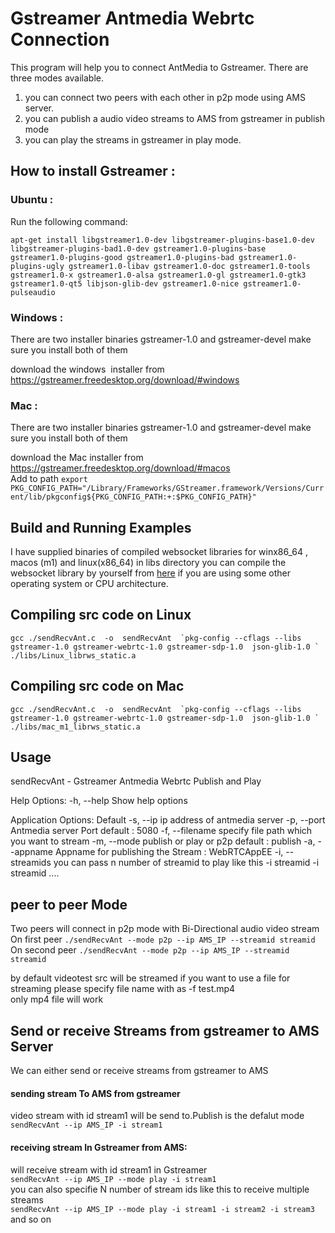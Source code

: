 # Gstreamer Antmedia Webrtc Connection
This program will help you to connect AntMedia to Gstreamer.
There are three modes available.
1. you can connect two peers with each other in p2p mode using AMS server.
2. you can publish a audio video streams to AMS from gstreamer in publish mode
3. you can play the streams in gstreamer in play mode.

## How to install Gstreamer :
### Ubuntu : 

Run the following command:
``` 
apt-get install libgstreamer1.0-dev libgstreamer-plugins-base1.0-dev libgstreamer-plugins-bad1.0-dev gstreamer1.0-plugins-base gstreamer1.0-plugins-good gstreamer1.0-plugins-bad gstreamer1.0-plugins-ugly gstreamer1.0-libav gstreamer1.0-doc gstreamer1.0-tools gstreamer1.0-x gstreamer1.0-alsa gstreamer1.0-gl gstreamer1.0-gtk3 gstreamer1.0-qt5 libjson-glib-dev gstreamer1.0-nice gstreamer1.0-pulseaudio 
```

### Windows :

There are two installer binaries gstreamer-1.0 and gstreamer-devel make sure you install both of them <br>

download the windows  installer from https://gstreamer.freedesktop.org/download/#windows

### Mac :

There are two installer binaries gstreamer-1.0 and gstreamer-devel make sure you install both of them <br>

download the Mac installer from https://gstreamer.freedesktop.org/download/#macos <br>
Add to path ``` export  PKG_CONFIG_PATH="/Library/Frameworks/GStreamer.framework/Versions/Current/lib/pkgconfig${PKG_CONFIG_PATH:+:$PKG_CONFIG_PATH}" ```


## Build and Running Examples

I have supplied binaries of compiled websocket libraries for winx86_64 , macos (m1) and linux(x86_64) in libs directory you can compile the websocket library by yourself from [here](https://github.com/OlehKulykov/librws) if you are using some other operating system or CPU architecture.

## Compiling src code on Linux
``` gcc ./sendRecvAnt.c  -o  sendRecvAnt  `pkg-config --cflags --libs gstreamer-1.0 gstreamer-webrtc-1.0 gstreamer-sdp-1.0  json-glib-1.0 ` ./libs/Linux_librws_static.a ```
## Compiling src code on Mac
``` gcc ./sendRecvAnt.c  -o  sendRecvAnt  `pkg-config --cflags --libs gstreamer-1.0 gstreamer-webrtc-1.0 gstreamer-sdp-1.0  json-glib-1.0 ` ./libs/mac_m1_librws_static.a ```

## Usage 

  sendRecvAnt - Gstreamer Antmedia Webrtc Publish and Play

Help Options:
  -h, --help          Show help options

Application Options:                                   Default
  -s, --ip            ip address of antmedia server 
  -p, --port          Antmedia server Port default : 5080
  -f, --filename      specify file path which you want to stream
  -m, --mode          publish or  play or p2p default : publish
  -a, --appname       Appname for publishing the Stream : WebRTCAppEE
  -i, --streamids     you can pass n number of streamid to play like this -i streamid -i streamid ....



## peer to peer  Mode
Two peers will connect in p2p mode with Bi-Directional audio video stream <br>
On first peer ```./sendRecvAnt --mode p2p --ip AMS_IP --streamid streamid ``` <br>
On second peer ```./sendRecvAnt --mode p2p --ip AMS_IP --streamid streamid ``` <br>

by default videotest src will be streamed if you want to use a file for streaming please specify file name with as -f test.mp4<br>
only mp4 file will work
## Send or receive Streams from gstreamer to AMS Server 
We can either send or receive streams from gstreamer to  AMS 

#### sending stream To AMS from gstreamer  
video stream with id stream1 will be send to.Publish is the defalut mode<br>
``` sendRecvAnt --ip AMS_IP -i stream1 ```<br>
#### receiving stream In Gstreamer from AMS:
will receive  stream with id stream1 in Gstreamer  <br>
``` sendRecvAnt --ip AMS_IP --mode play -i stream1 ``` <br>
you can also specifie N number of stream ids  like this to receive multiple streams <br>
``` sendRecvAnt --ip AMS_IP --mode play -i stream1 -i stream2 -i stream3 ``` and so on
